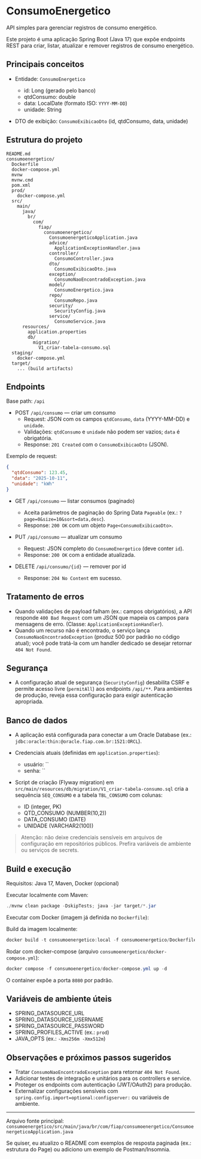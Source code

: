 # ConsumoEnergetico

API simples para gerenciar registros de consumo energético.

Este projeto é uma aplicação Spring Boot (Java 17) que expõe endpoints REST para criar, listar, atualizar e remover registros de consumo energético.

## Principais conceitos

- Entidade: `ConsumoEnergetico`
  - id: Long (gerado pelo banco)
  - qtdConsumo: double
  - data: LocalDate (formato ISO: `YYYY-MM-DD`)
  - unidade: String

- DTO de exibição: `ConsumoExibicaoDto` (id, qtdConsumo, data, unidade)

## Estrutura do projeto

```
README.md
consumoenergetico/
  Dockerfile
  docker-compose.yml
  mvnw
  mvnw.cmd
  pom.xml
  prod/
    docker-compose.yml
  src/
    main/
      java/
        br/
          com/
            fiap/
              consumoenergetico/
                ConsumoenergeticoApplication.java
                advice/
                  ApplicationExceptionHandler.java
                controller/
                  ConsumoController.java
                dto/
                  ConsumoExibicaoDto.java
                exception/
                  ConsumoNaoEncontradoException.java
                model/
                  ConsumoEnergetico.java
                repo/
                  ConsumoRepo.java
                security/
                  SecurityConfig.java
                service/
                  ConsumoService.java
      resources/
        application.properties
        db/
          migration/
            V1_criar-tabela-consumo.sql
  staging/
    docker-compose.yml
  target/
    ... (build artifacts)
```

## Endpoints
Base path: `/api`

- POST `/api/consumo` — criar um consumo
  - Request: JSON com os campos `qtdConsumo`, `data` (YYYY-MM-DD) e `unidade`.
  - Validações: `qtdConsumo` e `unidade` não podem ser vazios; `data` é obrigatória.
  - Response: `201 Created` com o `ConsumoExibicaoDto` (JSON).

Exemplo de request:

```json
{
  "qtdConsumo": 123.45,
  "data": "2025-10-11",
  "unidade": "kWh"
}
```

- GET `/api/consumo` — listar consumos (paginado)
  - Aceita parâmetros de paginação do Spring Data `Pageable` (ex.: `?page=0&size=10&sort=data,desc`).
  - Response: `200 OK` com um objeto `Page<ConsumoExibicaoDto>`.

- PUT `/api/consumo` — atualizar um consumo
  - Request: JSON completo do `ConsumoEnergetico` (deve conter `id`).
  - Response: `200 OK` com a entidade atualizada.

- DELETE `/api/consumo/{id}` — remover por id
  - Response: `204 No Content` em sucesso.

## Tratamento de erros
- Quando validações de payload falham (ex.: campos obrigatórios), a API responde `400 Bad Request` com um JSON que mapeia os campos para mensagens de erro. (Classe: `ApplicationExceptionHandler`).
- Quando um recurso não é encontrado, o serviço lança `ConsumoNaoEncontradoException` (produz 500 por padrão no código atual); você pode tratá-la com um handler dedicado se desejar retornar `404 Not Found`.

## Segurança
- A configuração atual de segurança (`SecurityConfig`) desabilita CSRF e permite acesso livre (`permitAll`) aos endpoints `/api/**`. Para ambientes de produção, reveja essa configuração para exigir autenticação apropriada.

## Banco de dados
- A aplicação está configurada para conectar a um Oracle Database (ex.: `jdbc:oracle:thin:@oracle.fiap.com.br:1521:ORCL`).
- Credenciais atuais (definidas em `application.properties`):
  - usuário: ``
  - senha: ``

- Script de criação (Flyway migration) em `src/main/resources/db/migration/V1_criar-tabela-consumo.sql` cria a sequência `SEQ_CONSUMO` e a tabela `TBL_CONSUMO` com colunas:
  - ID (integer, PK)
  - QTD_CONSUMO (NUMBER(10,2))
  - DATA_CONSUMO (DATE)
  - UNIDADE (VARCHAR2(100))

> Atenção: não deixe credenciais sensíveis em arquivos de configuração em repositórios públicos. Prefira variáveis de ambiente ou serviços de secrets.

## Build e execução

Requisitos: Java 17, Maven, Docker (opcional)

Executar localmente com Maven:

```powershell
./mvnw clean package -DskipTests; java -jar target/*.jar
```

Executar com Docker (imagem já definida no `Dockerfile`):

Build da imagem localmente:

```powershell
docker build -t consumoenergetico:local -f consumoenergetico/Dockerfile consumoenergetico
```

Rodar com docker-compose (arquivo `consumoenergetico/docker-compose.yml`):

```powershell
docker compose -f consumoenergetico/docker-compose.yml up -d
```

O container expõe a porta `8080` por padrão.

## Variáveis de ambiente úteis
- SPRING_DATASOURCE_URL
- SPRING_DATASOURCE_USERNAME
- SPRING_DATASOURCE_PASSWORD
- SPRING_PROFILES_ACTIVE (ex.: `prod`)
- JAVA_OPTS (ex.: `-Xms256m -Xmx512m`)

## Observações e próximos passos sugeridos
- Tratar `ConsumoNaoEncontradoException` para retornar `404 Not Found`.
- Adicionar testes de integração e unitários para os controllers e service.
- Proteger os endpoints com autenticação (JWT/OAuth2) para produção.
- Externalizar configurações sensíveis com `spring.config.import=optional:configserver:` ou variáveis de ambiente.

---

Arquivo fonte principal: `consumoenergetico/src/main/java/br/com/fiap/consumoenergetico/ConsumoenergeticoApplication.java`

Se quiser, eu atualizo o README com exemplos de resposta paginada (ex.: estrutura do Page) ou adiciono um exemplo de Postman/Insomnia.
